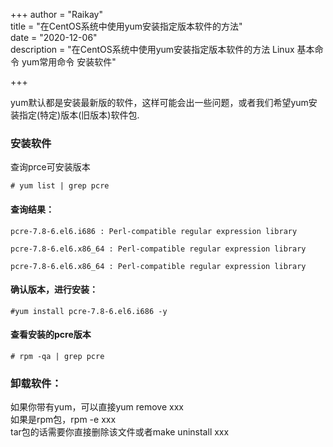 ﻿+++
author = "Raikay"  
title = "在CentOS系统中使用yum安装指定版本软件的方法"  
date = "2020-12-06"  
description = "在CentOS系统中使用yum安装指定版本软件的方法 Linux 基本命令 yum常用命令 安装软件"  

+++


yum默认都是安装最新版的软件，这样可能会出一些问题，或者我们希望yum安装指定(特定)版本(旧版本)软件包.

### 安装软件

查询prce可安装版本

```
# yum list | grep pcre
```

#### 查询结果：

```
pcre-7.8-6.el6.i686 : Perl-compatible regular expression library

pcre-7.8-6.el6.x86_64 : Perl-compatible regular expression library

pcre-7.8-6.el6.x86_64 : Perl-compatible regular expression library
```

#### 确认版本，进行安装：

```
#yum install pcre-7.8-6.el6.i686 -y
```

#### 查看安装的pcre版本

```
# rpm -qa | grep pcre
```

 

### **卸载软件：**

如果你带有yum，可以直接yum remove xxx  
如果是rpm包，rpm -e xxx  
tar包的话需要你直接删除该文件或者make uninstall xxx  